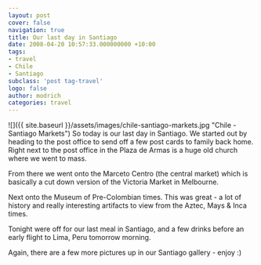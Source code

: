 ```yaml
---
layout: post
cover: false
navigation: true
title: Our last day in Santiago
date: 2008-04-20 10:57:33.000000000 +10:00
tags: 
- travel
- Chile
- Santiago
subclass: 'post tag-travel'
logo: false
author: modrich
categories: travel
---
```

![]({{ site.baseurl }}/assets/images/chile-santiago-markets.jpg "Chile - Santiago Markets")
So today is our last day in Santiago. We started out by heading to the post office to send off a few post cards to family back home. Right next to the post office in the Plaza de Armas is a huge old church where we went to mass.

From there we went onto the Marceto Centro (the central market) which is basically a cut down version of the Victoria Market in Melbourne.

Next onto the Museum of Pre-Colombian times. This was great - a lot of history and really interesting artifacts to view from the Aztec, Mays & Inca times.

Tonight were off for our last meal in Santiago, and a few drinks before an early flight to Lima, Peru tomorrow morning.

Again, there are a few more pictures up in our Santiago gallery - enjoy :)


